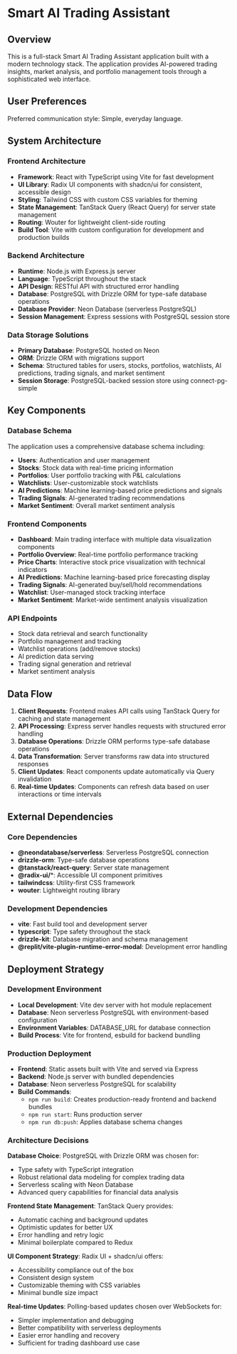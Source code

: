 # Smart AI Trading Assistant

## Overview

This is a full-stack Smart AI Trading Assistant application built with a modern technology stack. The application provides AI-powered trading insights, market analysis, and portfolio management tools through a sophisticated web interface.

## User Preferences

Preferred communication style: Simple, everyday language.

## System Architecture

### Frontend Architecture
- **Framework**: React with TypeScript using Vite for fast development
- **UI Library**: Radix UI components with shadcn/ui for consistent, accessible design
- **Styling**: Tailwind CSS with custom CSS variables for theming
- **State Management**: TanStack Query (React Query) for server state management
- **Routing**: Wouter for lightweight client-side routing
- **Build Tool**: Vite with custom configuration for development and production builds

### Backend Architecture
- **Runtime**: Node.js with Express.js server
- **Language**: TypeScript throughout the stack
- **API Design**: RESTful API with structured error handling
- **Database**: PostgreSQL with Drizzle ORM for type-safe database operations
- **Database Provider**: Neon Database (serverless PostgreSQL)
- **Session Management**: Express sessions with PostgreSQL session store

### Data Storage Solutions
- **Primary Database**: PostgreSQL hosted on Neon
- **ORM**: Drizzle ORM with migrations support
- **Schema**: Structured tables for users, stocks, portfolios, watchlists, AI predictions, trading signals, and market sentiment
- **Session Storage**: PostgreSQL-backed session store using connect-pg-simple

## Key Components

### Database Schema
The application uses a comprehensive database schema including:
- **Users**: Authentication and user management
- **Stocks**: Stock data with real-time pricing information
- **Portfolios**: User portfolio tracking with P&L calculations
- **Watchlists**: User-customizable stock watchlists
- **AI Predictions**: Machine learning-based price predictions and signals
- **Trading Signals**: AI-generated trading recommendations
- **Market Sentiment**: Overall market sentiment analysis

### Frontend Components
- **Dashboard**: Main trading interface with multiple data visualization components
- **Portfolio Overview**: Real-time portfolio performance tracking
- **Price Charts**: Interactive stock price visualization with technical indicators
- **AI Predictions**: Machine learning-based price forecasting display
- **Trading Signals**: AI-generated buy/sell/hold recommendations
- **Watchlist**: User-managed stock tracking interface
- **Market Sentiment**: Market-wide sentiment analysis visualization

### API Endpoints
- Stock data retrieval and search functionality
- Portfolio management and tracking
- Watchlist operations (add/remove stocks)
- AI prediction data serving
- Trading signal generation and retrieval
- Market sentiment analysis

## Data Flow

1. **Client Requests**: Frontend makes API calls using TanStack Query for caching and state management
2. **API Processing**: Express server handles requests with structured error handling
3. **Database Operations**: Drizzle ORM performs type-safe database operations
4. **Data Transformation**: Server transforms raw data into structured responses
5. **Client Updates**: React components update automatically via Query invalidation
6. **Real-time Updates**: Components can refresh data based on user interactions or time intervals

## External Dependencies

### Core Dependencies
- **@neondatabase/serverless**: Serverless PostgreSQL connection
- **drizzle-orm**: Type-safe database operations
- **@tanstack/react-query**: Server state management
- **@radix-ui/***: Accessible UI component primitives
- **tailwindcss**: Utility-first CSS framework
- **wouter**: Lightweight routing library

### Development Dependencies
- **vite**: Fast build tool and development server
- **typescript**: Type safety throughout the stack
- **drizzle-kit**: Database migration and schema management
- **@replit/vite-plugin-runtime-error-modal**: Development error handling

## Deployment Strategy

### Development Environment
- **Local Development**: Vite dev server with hot module replacement
- **Database**: Neon serverless PostgreSQL with environment-based configuration
- **Environment Variables**: DATABASE_URL for database connection
- **Build Process**: Vite for frontend, esbuild for backend bundling

### Production Deployment
- **Frontend**: Static assets built with Vite and served via Express
- **Backend**: Node.js server with bundled dependencies
- **Database**: Neon serverless PostgreSQL for scalability
- **Build Commands**: 
  - `npm run build`: Creates production-ready frontend and backend bundles
  - `npm run start`: Runs production server
  - `npm run db:push`: Applies database schema changes

### Architecture Decisions

**Database Choice**: PostgreSQL with Drizzle ORM was chosen for:
- Type safety with TypeScript integration
- Robust relational data modeling for complex trading data
- Serverless scaling with Neon Database
- Advanced query capabilities for financial data analysis

**Frontend State Management**: TanStack Query provides:
- Automatic caching and background updates
- Optimistic updates for better UX
- Error handling and retry logic
- Minimal boilerplate compared to Redux

**UI Component Strategy**: Radix UI + shadcn/ui offers:
- Accessibility compliance out of the box
- Consistent design system
- Customizable theming with CSS variables
- Minimal bundle size impact

**Real-time Updates**: Polling-based updates chosen over WebSockets for:
- Simpler implementation and debugging
- Better compatibility with serverless deployments
- Easier error handling and recovery
- Sufficient for trading dashboard use case